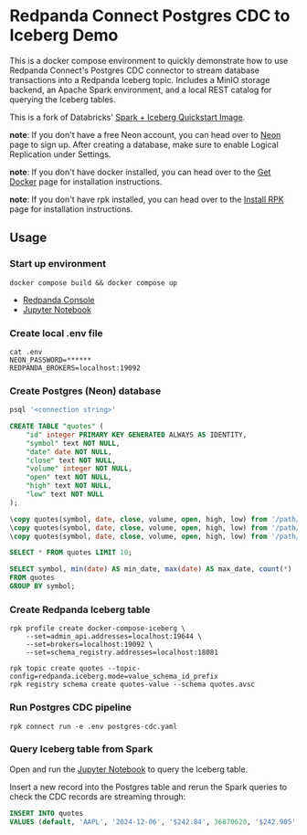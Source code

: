 # Redpanda Connect Postgres CDC to Iceberg Demo

This is a docker compose environment to quickly demonstrate how to use Redpanda Connect's Postgres CDC connector to stream database transactions into a Redpanda Iceberg topic. Includes a MinIO storage backend, an Apache Spark environment, and a local REST catalog for querying the Iceberg tables.

This is a fork of Databricks' [Spark + Iceberg Quickstart Image](https://github.com/databricks/docker-spark-iceberg).

**note**: If you don't have a free Neon account, you can head over to [Neon](https://neon.tech/) page to sign up. After creating a database, make sure to enable Logical Replication under Settings.

**note**: If you don't have docker installed, you can head over to the [Get Docker](https://docs.docker.com/get-docker/)
page for installation instructions.

**note**: If you don't have rpk installed, you can head over to the [Install RPK](https://docs.redpanda.com/current/get-started/rpk-install/) page for installation instructions.

## Usage

### Start up environment

```shell
docker compose build && docker compose up
```

- [Redpanda Console](http://localhost:8081)
- [Jupyter Notebook](http://localhost:8888)

### Create local .env file

```shell
cat .env
NEON_PASSWORD=******
REDPANDA_BROKERS=localhost:19092
```

### Create Postgres (Neon) database

```sql
psql '<connection string>'

CREATE TABLE "quotes" (
    "id" integer PRIMARY KEY GENERATED ALWAYS AS IDENTITY,
    "symbol" text NOT NULL,
    "date" date NOT NULL,
    "close" text NOT NULL,
    "volume" integer NOT NULL,
    "open" text NOT NULL,
    "high" text NOT NULL,
    "low" text NOT NULL
);

\copy quotes(symbol, date, close, volume, open, high, low) from '/path/to/redpanda-postgres-cdc-iceberg/data/AAPL_historical_max.csv' csv header;
\copy quotes(symbol, date, close, volume, open, high, low) from '/path/to/redpanda-postgres-cdc-iceberg/data/META_historical_max.csv' csv header;
\copy quotes(symbol, date, close, volume, open, high, low) from '/path/to/redpanda-postgres-cdc-iceberg/data/MSFT_historical_max.csv' csv header;

SELECT * FROM quotes LIMIT 10;

SELECT symbol, min(date) AS min_date, max(date) AS max_date, count(*)
FROM quotes
GROUP BY symbol;
```

### Create Redpanda Iceberg table

```shell
rpk profile create docker-compose-iceberg \
    --set=admin_api.addresses=localhost:19644 \
    --set=brokers=localhost:19092 \
    --set=schema_registry.addresses=localhost:18081

rpk topic create quotes --topic-config=redpanda.iceberg.mode=value_schema_id_prefix
rpk registry schema create quotes-value --schema quotes.avsc
```

### Run Postgres CDC pipeline

```shell
rpk connect run -e .env postgres-cdc.yaml
```

### Query Iceberg table from Spark

Open and run the [Jupyter Notebook](http://localhost:8888) to query the Iceberg table.

Insert a new record into the Postgres table and rerun the Spark queries to check the CDC records are streaming through:

```sql
INSERT INTO quotes
VALUES (default, 'AAPL', '2024-12-06', '$242.84', 36870620, '$242.905', '$244.63', '$242.08');
```
